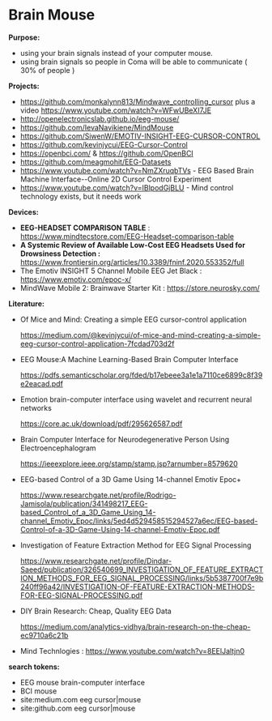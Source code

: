# Brain Mouse

**Purpose:**
- using your brain signals instead of your computer mouse.
- using brain signals so people in Coma will be able to communicate ( 30% of people )

**Projects:**

- https://github.com/monkalynn813/Mindwave_controlling_cursor plus a video https://www.youtube.com/watch?v=WFwUBeXI7JE
- http://openelectronicslab.github.io/eeg-mouse/
- https://github.com/IevaNavikiene/MindMouse
- https://github.com/SiwenW/EMOTIV-INSIGHT-EEG-CURSOR-CONTROL
- https://github.com/kevinjycui/EEG-Cursor-Control
- https://openbci.com/ & https://github.com/OpenBCI
- https://github.com/meagmohit/EEG-Datasets
- https://www.youtube.com/watch?v=NmZXruqbTVs - EEG Based Brain Machine Interface--Online 2D Cursor Control Experiment
- https://www.youtube.com/watch?v=IBlpodGjBLU - Mind control technology exists, but it needs work


**Devices:**

- **EEG-HEADSET COMPARISON TABLE** : https://www.mindtecstore.com/EEG-Headset-comparison-table
- **A Systemic Review of Available Low-Cost EEG Headsets Used for Drowsiness Detection :** https://www.frontiersin.org/articles/10.3389/fninf.2020.553352/full
- The Emotiv INSIGHT 5 Channel Mobile EEG Jet Black : https://www.emotiv.com/epoc-x/
- MindWave Mobile 2: Brainwave Starter Kit : https://store.neurosky.com/


**Literature:**
- Of Mice and Mind: Creating a simple EEG cursor-control application

  https://medium.com/@kevinjycui/of-mice-and-mind-creating-a-simple-eeg-cursor-control-application-7fcdad703d2f

- EEG Mouse:A Machine Learning-Based Brain Computer Interface

  https://pdfs.semanticscholar.org/fded/b17ebeee3a1e1a7110ce6899c8f39e2eacad.pdf
  
- Emotion brain-computer interface using wavelet and recurrent neural networks

  https://core.ac.uk/download/pdf/295626587.pdf
  
- Brain Computer Interface for Neurodegenerative Person Using Electroencephalogram

  https://ieeexplore.ieee.org/stamp/stamp.jsp?arnumber=8579620

- EEG-based Control of a 3D Game Using 14-channel Emotiv Epoc+

  https://www.researchgate.net/profile/Rodrigo-Jamisola/publication/341498217_EEG-based_Control_of_a_3D_Game_Using_14-channel_Emotiv_Epoc/links/5ed4d529458515294527a6ec/EEG-based-Control-of-a-3D-Game-Using-14-channel-Emotiv-Epoc.pdf

- Investigation of Feature Extraction Method for EEG Signal Processing

  https://www.researchgate.net/profile/Dindar-Saeed/publication/326540699_INVESTIGATION_OF_FEATURE_EXTRACTION_METHODS_FOR_EEG_SIGNAL_PROCESSING/links/5b5387700f7e9b240ff96a42/INVESTIGATION-OF-FEATURE-EXTRACTION-METHODS-FOR-EEG-SIGNAL-PROCESSING.pdf

- DIY Brain Research: Cheap, Quality EEG Data

  https://medium.com/analytics-vidhya/brain-research-on-the-cheap-ec9710a6c21b 
  
- Mind Technlogies : https://www.youtube.com/watch?v=8EElJaltjn0
  
**search tokens:**
- EEG mouse  brain-computer interface
- BCI mouse
- site:medium.com eeg cursor|mouse
- site:github.com eeg cursor|mouse




